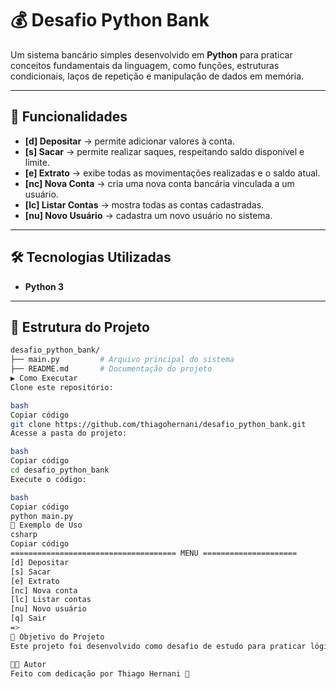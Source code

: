# 💰 Desafio Python Bank

Um sistema bancário simples desenvolvido em **Python** para praticar conceitos fundamentais da linguagem, como funções, estruturas condicionais, laços de repetição e manipulação de dados em memória.

---

## 🚀 Funcionalidades

- **[d] Depositar** → permite adicionar valores à conta.  
- **[s] Sacar** → permite realizar saques, respeitando saldo disponível e limite.  
- **[e] Extrato** → exibe todas as movimentações realizadas e o saldo atual.  
- **[nc] Nova Conta** → cria uma nova conta bancária vinculada a um usuário.  
- **[lc] Listar Contas** → mostra todas as contas cadastradas.  
- **[nu] Novo Usuário** → cadastra um novo usuário no sistema.  

---

## 🛠 Tecnologias Utilizadas

- **Python 3**  

---

## 📂 Estrutura do Projeto

```bash
desafio_python_bank/
├── main.py         # Arquivo principal do sistema
├── README.md       # Documentação do projeto
▶️ Como Executar
Clone este repositório:

bash
Copiar código
git clone https://github.com/thiagohernani/desafio_python_bank.git
Acesse a pasta do projeto:

bash
Copiar código
cd desafio_python_bank
Execute o código:

bash
Copiar código
python main.py
📸 Exemplo de Uso
csharp
Copiar código
===================================== MENU =====================
[d] Depositar
[s] Sacar
[e] Extrato
[nc] Nova conta
[lc] Listar contas
[nu] Novo usuário
[q] Sair
=> 
📌 Objetivo do Projeto
Este projeto foi desenvolvido como desafio de estudo para praticar lógica de programação e Python, simulando operações de um sistema bancário.

👨‍💻 Autor
Feito com dedicação por Thiago Hernani 🚀
